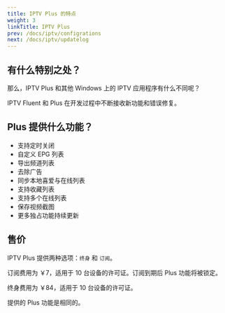 ```yaml
---
title: IPTV Plus 的特点
weight: 3
linkTitle: IPTV Plus
prev: /docs/iptv/configrations
next: /docs/iptv/updatelog
---
```


<!--more-->

## 有什么特别之处？

那么，IPTV Plus 和其他 Windows 上的 IPTV 应用程序有什么不同呢？

IPTV Fluent 和 Plus 在开发过程中不断接收新功能和错误修复。

## Plus 提供什么功能？

- 支持定时关闭
- 自定义 EPG 列表
- 导出频道列表
- 去除广告
- 同步本地喜爱与在线列表
- 支持收藏列表
- 支持多个在线列表
- 保存视频截图
- 更多独占功能持续更新

## 售价

IPTV Plus 提供两种选项：`终身` 和 `订阅`。

订阅费用为 ￥7，适用于 10 台设备的许可证。订阅到期后 Plus 功能将被锁定。

终身费用为 ￥84，适用于 10 台设备的许可证。

提供的 Plus 功能是相同的。
